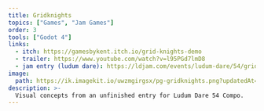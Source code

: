 ```yaml
---
title: Gridknights
topics: ["Games", "Jam Games"]
order: 3
tools: ["Godot 4"]
links:
  - itch: https://gamesbykent.itch.io/grid-knights-demo
  - trailer: https://www.youtube.com/watch?v=l95PGd7lmD8
  - jam entry (ludum dare): https://ldjam.com/events/ludum-dare/54/grid-knights
image:
  path: https://ik.imagekit.io/uwzmgirgsx/pg-gridknights.png?updatedAt=1742521709147
description: >-
  Visual concepts from an unfinished entry for Ludum Dare 54 Compo.
---
```

